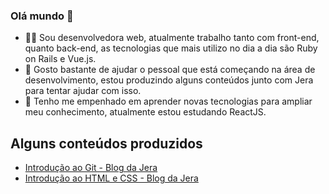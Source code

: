 ### Olá mundo 👋

- 👩‍💻 Sou desenvolvedora web, atualmente trabalho tanto com front-end, quanto back-end, as tecnologias que mais utilizo no dia a dia são Ruby on Rails e Vue.js. 
- 🧐 Gosto bastante de ajudar o pessoal que está começando na área de desenvolvimento, estou produzindo alguns conteúdos junto com Jera para tentar ajudar com isso.
- 🌱 Tenho me empenhado em aprender novas tecnologias para ampliar meu conhecimento, atualmente estou estudando ReactJS. 


## Alguns conteúdos produzidos
- [Introdução ao Git - Blog da Jera](https://jera.com.br/blog/6620/desenvolvimento/guia-do-dev-iniciante-introducao-ao-git)
- [Introdução ao HTML e CSS - Blog da Jera](https://jera.com.br/blog/6824/guia-do-dev-iniciante/guia-do-dev-iniciante-introducao-ao-html-e-css)

